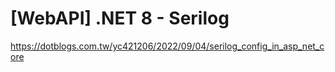 # [WebAPI] .NET 8 - Serilog


https://dotblogs.com.tw/yc421206/2022/09/04/serilog_config_in_asp_net_core